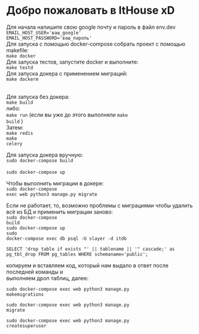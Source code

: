 <h1>Добро пожаловать в ItHouse xD</h1>
Для начала напишите свою google почту и пароль в файл env.dev <br>
<code>EMAIL_HOST_USER='ваш_google'</code> <br>
<code>EMAIL_HOST_PASSWORD='ваш_пароль'</code> <br>
Для запуска с помощью docker-compose собрать проект с помощью makefile: <br>
<code>make docker</code> <br>
Для запуска тестов, запустите docker и выполните: <br>
<code>make testd</code> <br>
Для запуска докера с применением миграций: <br>
<code>make dockerm</code> <br> <br>

Для запуска без докера: <br>
<code>make build</code> <br>
либо: <br>
<code>make run</code> (если вы уже до этого выполняли <code>make build</code> ) <br>
Затем: <br>
<code>make redis</code> <br>
<code>make celery</code> <br>

Для запуска докера вручную: <br>
<code>sudo docker-compose build </code> <br>
<code>sudo docker-compose up</code> <br>

Чтобы выполнить миграции в докере: <br>
<code>sudo docker-compose exec web python3 manage.py migrate</code> <br>

Если не работает, то, возможно проблемы с миграциями
чтобы удалить всё из БД и применить миграции заново: <br>
<code>sudo docker-compose build</code><br>
<code>sudo docker-compose up</code><br>
<code>sudo docker-compose exec db psql -U slayer -d itdb</code><br>

<code>SELECT 'drop table if exists "' || tablename || '" cascade;' as pg_tbl_drop
FROM pg_tables
WHERE schemaname='public';</code> <br>

копируем и вставляем код, который нам выдало в ответ после последней команды и <br>
выполняем дроп таблиц, далее:

<code>sudo docker-compose exec web python3 manage.py makemigrations</code><br>

<code>sudo docker-compose exec web python3 manage.py migrate</code><br>

<code>sudo docker-compose exec web python3 manage.py createsuperuser</code><br>
